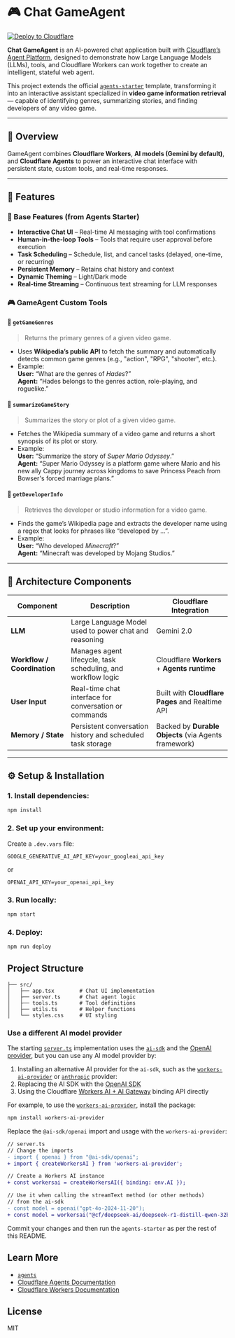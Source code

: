 # 🎮 Chat GameAgent

<a href="https://deploy.workers.cloudflare.com/?url=https://github.com/cloudflare/agents-starter">
  <img src="https://deploy.workers.cloudflare.com/button" alt="Deploy to Cloudflare"/>
</a>

**Chat GameAgent** is an AI-powered chat application built with [Cloudflare’s Agent Platform](https://developers.cloudflare.com/agents/), designed to demonstrate how Large Language Models (LLMs), tools, and Cloudflare Workers can work together to create an intelligent, stateful web agent.

This project extends the official [`agents-starter`](https://github.com/cloudflare/agents-starter) template, transforming it into an interactive assistant specialized in **video game information retrieval** — capable of identifying genres, summarizing stories, and finding developers of any video game.

---

## 🚀 Overview

GameAgent combines **Cloudflare Workers**, **AI models (Gemini by default)**, and **Cloudflare Agents** to power an interactive chat interface with persistent state, custom tools, and real-time responses.

---

## 🧩 Features

### 💬 Base Features (from Agents Starter)

- **Interactive Chat UI** – Real-time AI messaging with tool confirmations
- **Human-in-the-loop Tools** – Tools that require user approval before execution
- **Task Scheduling** – Schedule, list, and cancel tasks (delayed, one-time, or recurring)
- **Persistent Memory** – Retains chat history and context
- **Dynamic Theming** – Light/Dark mode
- **Real-time Streaming** – Continuous text streaming for LLM responses

### 🎮 GameAgent Custom Tools

#### 🧠 `getGameGenres`

> Returns the primary genres of a given video game.

- Uses **Wikipedia’s public API** to fetch the summary and automatically detects common game genres (e.g., "action", "RPG", "shooter", etc.).
- Example:  
  **User:** “What are the genres of _Hades_?”  
  **Agent:** “Hades belongs to the genres action, role-playing, and roguelike.”

#### 📖 `summarizeGameStory`

> Summarizes the story or plot of a given video game.

- Fetches the Wikipedia summary of a video game and returns a short synopsis of its plot or story.
- Example:  
  **User:** “Summarize the story of _Super Mario Odyssey_.”  
  **Agent:** “Super Mario Odyssey is a platform game where Mario and his new ally Cappy journey across kingdoms to save Princess Peach from Bowser's forced marriage plans.”

#### 🏢 `getDeveloperInfo`

> Retrieves the developer or studio information for a video game.

- Finds the game’s Wikipedia page and extracts the developer name using a regex that looks for phrases like “developed by …”.
- Example:  
  **User:** “Who developed _Minecraft_?”  
  **Agent:** “Minecraft was developed by Mojang Studios.”

---

## 🧠 Architecture Components

| Component                   | Description                                                  | Cloudflare Integration                               |
| --------------------------- | ------------------------------------------------------------ | ---------------------------------------------------- |
| **LLM**                     | Large Language Model used to power chat and reasoning        | Gemini 2.0                                           |
| **Workflow / Coordination** | Manages agent lifecycle, task scheduling, and workflow logic | Cloudflare **Workers** + **Agents runtime**          |
| **User Input**              | Real-time chat interface for conversation or commands        | Built with **Cloudflare Pages** and Realtime API     |
| **Memory / State**          | Persistent conversation history and scheduled task storage   | Backed by **Durable Objects** (via Agents framework) |

---

## ⚙️ Setup & Installation

### 1. Install dependencies:

```bash
npm install
```

### 2. Set up your environment:

Create a `.dev.vars` file:

```env
GOOGLE_GENERATIVE_AI_API_KEY=your_googleai_api_key
```

or

```env
OPENAI_API_KEY=your_openai_api_key
```

### 3. Run locally:

```bash
npm start
```

### 4. Deploy:

```bash
npm run deploy
```

## Project Structure

```
├── src/
│   ├── app.tsx        # Chat UI implementation
│   ├── server.ts      # Chat agent logic
│   ├── tools.ts       # Tool definitions
│   ├── utils.ts       # Helper functions
│   └── styles.css     # UI styling
```

### Use a different AI model provider

The starting [`server.ts`](https://github.com/cloudflare/agents-starter/blob/main/src/server.ts) implementation uses the [`ai-sdk`](https://sdk.vercel.ai/docs/introduction) and the [OpenAI provider](https://sdk.vercel.ai/providers/ai-sdk-providers/openai), but you can use any AI model provider by:

1. Installing an alternative AI provider for the `ai-sdk`, such as the [`workers-ai-provider`](https://sdk.vercel.ai/providers/community-providers/cloudflare-workers-ai) or [`anthropic`](https://sdk.vercel.ai/providers/ai-sdk-providers/anthropic) provider:
2. Replacing the AI SDK with the [OpenAI SDK](https://github.com/openai/openai-node)
3. Using the Cloudflare [Workers AI + AI Gateway](https://developers.cloudflare.com/ai-gateway/providers/workersai/#workers-binding) binding API directly

For example, to use the [`workers-ai-provider`](https://sdk.vercel.ai/providers/community-providers/cloudflare-workers-ai), install the package:

```sh
npm install workers-ai-provider
```

Replace the `@ai-sdk/openai` import and usage with the `workers-ai-provider`:

```diff
// server.ts
// Change the imports
- import { openai } from "@ai-sdk/openai";
+ import { createWorkersAI } from 'workers-ai-provider';

// Create a Workers AI instance
+ const workersai = createWorkersAI({ binding: env.AI });

// Use it when calling the streamText method (or other methods)
// from the ai-sdk
- const model = openai("gpt-4o-2024-11-20");
+ const model = workersai("@cf/deepseek-ai/deepseek-r1-distill-qwen-32b")
```

Commit your changes and then run the `agents-starter` as per the rest of this README.

## Learn More

- [`agents`](https://github.com/cloudflare/agents/blob/main/packages/agents/README.md)
- [Cloudflare Agents Documentation](https://developers.cloudflare.com/agents/)
- [Cloudflare Workers Documentation](https://developers.cloudflare.com/workers/)

## License

MIT
